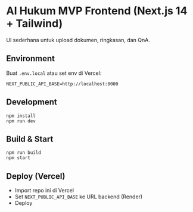 # AI Hukum MVP Frontend (Next.js 14 + Tailwind)

UI sederhana untuk upload dokumen, ringkasan, dan QnA.

## Environment
Buat `.env.local` atau set env di Vercel:
```
NEXT_PUBLIC_API_BASE=http://localhost:8000
```

## Development
```
npm install
npm run dev
```

## Build & Start
```
npm run build
npm start
```

## Deploy (Vercel)
- Import repo ini di Vercel
- Set `NEXT_PUBLIC_API_BASE` ke URL backend (Render)
- Deploy
